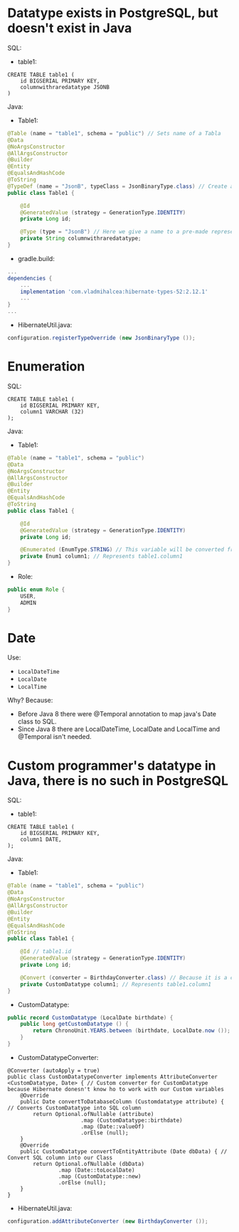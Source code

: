 # Datatype exists in PostgreSQL, but doesn't exist in Java

SQL:

- table1:

```POSTGRESQL
CREATE TABLE table1 (
    id BIGSERIAL PRIMARY KEY,
    columnwithraredatatype JSONB
)
```

Java:

- Table1:

```JAVA
@Table (name = "table1", schema = "public") // Sets name of a Tabla
@Data
@NoArgsConstructor
@AllArgsConstructor
@Builder
@Entity
@EqualsAndHashCode
@ToString
@TypeDef (name = "JsonB", typeClass = JsonBinaryType.class) // Create a name for a pre-made representation of a rare datatype from PostgreSQL
public class Table1 {

    @Id
    @GeneratedValue (strategy = GenerationType.IDENTITY)
    private Long id;

    @Type (type = "JsonB") // Here we give a name to a pre-made representation of a rare datatype from PostgreSQL. So,.we just use a pre-made type of JSONB instead of creating our own representation of it.
    private String columnwithraredatatype;
}
```

- gradle.build:

```GROOVY
...
dependencies {
    ...
    implementation 'com.vladmihalcea:hibernate-types-52:2.12.1'
    ...
}
...
```

- HibernateUtil.java:
```JAVA
configuration.registerTypeOverride (new JsonBinaryType ());
```

# Enumeration

SQL:

```POSTGRESQL
CREATE TABLE table1 (
    id BIGSERIAL PRIMARY KEY,
    column1 VARCHAR (32)
);

```

Java:

- Table1:

```JAVA
@Table (name = "table1", schema = "public")
@Data
@NoArgsConstructor
@AllArgsConstructor
@Builder
@Entity
@EqualsAndHashCode
@ToString
public class Table1 {

    @Id
    @GeneratedValue (strategy = GenerationType.IDENTITY)
    private Long id;

    @Enumerated (EnumType.STRING) // This variable will be converted from Enum to VARCHAR.
    private Enum1 column1; // Represents table1.column1
}
```

- Role:

```JAVA
public enum Role {
    USER,
    ADMIN
}
```

# Date

Use:
- `LocalDateTime`
- `LocalDate`
- `LocalTime`

Why? Because:
- Before Java 8 there were @Temporal annotation to map java's Date class to SQL.
- Since Java 8 there are LocalDateTime, LocalDate and LocalTime and @Temporal isn't needed.


# Custom programmer's datatype in Java, there is no such in PostgreSQL

SQL:

- table1:

```POSTGRESQL
CREATE TABLE table1 (
    id BIGSERIAL PRIMARY KEY,
    column1 DATE,
);
```

Java:

- Table1:

```JAVA
@Table (name = "table1", schema = "public")
@Data
@NoArgsConstructor
@AllArgsConstructor
@Builder
@Entity
@EqualsAndHashCode
@ToString
public class Table1 {

    @Id // table1.id
    @GeneratedValue (strategy = GenerationType.IDENTITY)
    private Long id;

    @Convert (converter = BirthdayConverter.class) // Because it is a custom variable, we need to create BirthdayConverter to teach Hibernate how to work with that
    private CustomDatatype column1; // Represents table1.column1
}
```

- CustomDatatype:

```JAVA
public record CustomDatatype (LocalDate birthdate) {
    public long getCustomDatatype () {
        return ChronoUnit.YEARS.between (birthdate, LocalDate.now ());
    }
}
```
- CustomDatatypeConverter:
```
@Converter (autoApply = true)
public class CustomDatatypeConverter implements AttributeConverter <CustomDatatype, Date> { // Custom converter for CustomDatatype because Hibernate donesn't know ho to work with our Custom variables
    @Override
    public Date convertToDatabaseColumn (Customdatatype attribute) { // Converts CustomDatatype into SQL column
        return Optional.ofNullable (attribute)
                       .map (CustomDatatype::birthdate)
                       .map (Date::valueOf)
                       .orElse (null);
    }
    @Override
    public CustomDatatype convertToEntityAttribute (Date dbData) { // Convert SQL column into our Class
        return Optional.ofNullable (dbData)
                .map (Date::toLocalDate)
                .map (CustomDatatype::new)
                .orElse (null);
    }
}

```

- HibernateUtil.java:
```JAVA
configuration.addAttributeConverter (new BirthdayConverter ());
```
